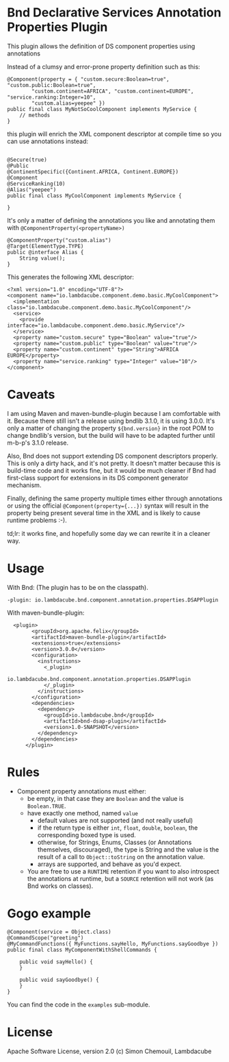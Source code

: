 # Bnd Declarative Services Annotation Properties Plugin
This plugin allows the definition of DS component properties using annotations

Instead of a clumsy and error-prone property definition such as this:
```
@Component(property = { "custom.secure:Boolean=true", "custom.public:Boolean=true",
        "custom.continent=AFRICA", "custom.continent=EUROPE", "service.ranking:Integer=10",
        "custom.alias=yeepee" })
public final class MyNotSoCoolComponent implements MyService {
    // methods
}
```

this plugin will enrich the XML component descriptor at compile time so you can use annotations instead:

```

@Secure(true)
@Public
@ContinentSpecific({Continent.AFRICA, Continent.EUROPE})
@Component
@ServiceRanking(10)
@Alias("yeepee")
public final class MyCoolComponent implements MyService {

}
```

It's only a matter of defining the annotations you like and annotating them with `@ComponentProperty(<propertyName>)`

```
@ComponentProperty("custom.alias")
@Target(ElementType.TYPE)
public @interface Alias {
    String value();
}
```

This generates the following XML descriptor:
```
<?xml version="1.0" encoding="UTF-8"?>
<component name="io.lambdacube.component.demo.basic.MyCoolComponent">
  <implementation class="io.lambdacube.component.demo.basic.MyCoolComponent"/>
  <service>
    <provide interface="io.lambdacube.component.demo.basic.MyService"/>
  </service>
  <property name="custom.secure" type="Boolean" value="true"/>
  <property name="custom.public" type="Boolean" value="true"/>
  <property name="custom.continent" type="String">AFRICA
EUROPE</property>
  <property name="service.ranking" type="Integer" value="10"/>
</component>

```


# Caveats

I am using Maven and maven-bundle-plugin because I am comfortable with it. Because there still isn't a release using bndlib 3.1.0, it is using 3.0.0. It's only a matter of changing the property `${bnd.version}` in the root POM to change bndlib's version, but the build will have to be adapted further until m-b-p's 3.1.0 release. 

Also, Bnd does not support extending DS component descriptors properly. This is only a dirty hack, and it's not pretty. It doesn't matter because this is build-time code and it works fine, but it would be much cleaner if Bnd had first-class support for extensions in its DS component generator mechanism.

Finally, defining the same property multiple times either through annotations or using the official `@Component(property={...})` syntax will result in the property being present several time in the XML and is likely to cause runtime problems :-).

td;lr: it works fine, and hopefully some day we can rewrite it in a cleaner way.  


# Usage


With Bnd:
(The plugin has to be on the classpath).

```
-plugin: io.lambdacube.bnd.component.annotation.properties.DSAPPlugin
```

With maven-bundle-plugin:
```
  <plugin>
        <groupId>org.apache.felix</groupId>
        <artifactId>maven-bundle-plugin</artifactId>
        <extensions>true</extensions>
        <version>3.0.0</version>
        <configuration>
          <instructions>
            <_plugin>
              io.lambdacube.bnd.component.annotation.properties.DSAPPlugin
            </_plugin>
          </instructions>
        </configuration>
        <dependencies>
          <dependency>
            <groupId>io.lambdacube.bnd</groupId>
            <artifactId>bnd-dsap-plugin</artifactId>
            <version>1.0-SNAPSHOT</version>
          </dependency>
        </dependencies>
      </plugin>
```

# Rules

* Component property annotations must either:
  * be empty, in that case they are `Boolean` and the value is `Boolean.TRUE`.
  * have exactly one method, named `value`
    * default values are not supported (and not really useful)
    * if the return type is either `int`, `float`, `double`, `boolean`, the corresponding boxed type is used.
    * otherwise, for Strings, Enums, Classes (or Annotations themselves, discouraged), the type is String and the value is the result of a call to `Object::toString` on the annotation value.  
    * arrays are supported, and behave as you'd expect.
  * You are free to use a `RUNTIME` retention if you want to also introspect the annotations at runtime, but a `SOURCE` retention will not work (as Bnd works on classes).
 
 
# Gogo example

```
@Component(service = Object.class)
@CommandScope("greeting")
@MyCommandFunctions({ MyFunctions.sayHello, MyFunctions.sayGoodbye })
public final class MyComponentWithShellCommands {

    public void sayHello() {
    }

    public void sayGoodbye() {
    }
}
```



You can find the code in the `examples` sub-module.


# License

Apache Software License, version 2.0
(c) Simon Chemouil, Lambdacube

